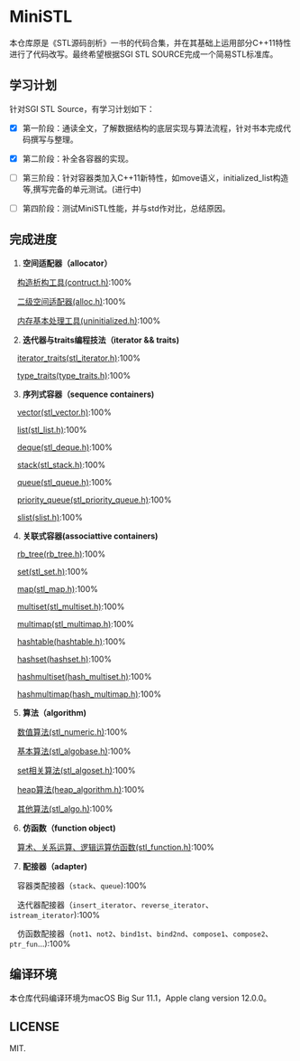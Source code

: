 MiniSTL
=======
本仓库原是《STL源码剖析》一书的代码合集，并在其基础上运用部分C++11特性进行了代码改写。最终希望根据SGI STL SOURCE完成一个简易STL标准库。

## 学习计划

针对SGI STL Source，有学习计划如下：

 - [x] 第一阶段：通读全文，了解数据结构的底层实现与算法流程，针对书本完成代码撰写与整理。
 - [x] 第二阶段：补全各容器的实现。
 - [ ] 第三阶段：针对容器类加入C++11新特性，如move语义，initialized_list构造等,撰写完备的单元测试。(进行中)
 - [ ] 第四阶段：测试MiniSTL性能，并与std作对比，总结原因。


## 完成进度

 1. **空间适配器（allocator）**

 &emsp;[构造析构工具(contruct.h)](https://github.com/zsmj2017/MiniSTL/blob/master/Source/Source/Allocator/subAllocation/construct.h):100%  

 &emsp;[二级空间适配器(alloc.h)](https://github.com/zsmj2017/MiniSTL/blob/master/Source/Source/Allocator/subAllocation/alloc.h):100%  

 &emsp;[内存基本处理工具(uninitialized.h)](https://github.com/zsmj2017/MiniSTL/blob/master/Source/Allocator/subAllocation/uninitialized.h):100%  

 2. **迭代器与traits编程技法（iterator && traits)**

 &emsp;[iterator_traits(stl_iterator.h)](https://github.com/zsmj2017/MiniSTL/blob/master/Source/Iterator/stl_iterator.h):100%  

 &emsp;[type_traits(type_traits.h)](https://github.com/zsmj2017/MiniSTL/blob/master/Source/Iterator/typeTraits.h):100%  

 3. **序列式容器（sequence containers)**

 &emsp;[vector(stl_vector.h)](https://github.com/zsmj2017/MiniSTL/blob/master/Source/SequenceContainers/Vector/stl_vector.h):100%  

 &emsp;[list(stl_list.h)](https://github.com/zsmj2017/MiniSTL/blob/master/Source/SequenceContainers/List/stl_list.h):100%   

 &emsp;[deque(stl_deque.h)](https://github.com/zsmj2017/MiniSTL/blob/master/Source/SequenceContainers/Deque/stl_deque.h):100%  

 &emsp;[stack(stl_stack.h)](https://github.com/zsmj2017/MiniSTL/blob/master/Source/SequenceContainers/Stack/stl_stack.h):100%  

 &emsp;[queue(stl_queue.h)](https://github.com/zsmj2017/MiniSTL/blob/master/Source/SequenceContainers/Queue/stl_queue.h):100%   

 &emsp;[priority_queue(stl_priority_queue.h)](https://github.com/zsmj2017/MiniSTL/blob/master/Source/SequenceContainers/PriorityQueue/stl_priority_queue.h):100%  

 &emsp;[slist(slist.h)](https://github.com/zsmj2017/MiniSTL/blob/master/Source/SequenceContainers/Slist/slist.h):100%  

 4. **关联式容器(associattive containers)**

 &emsp;[rb_tree(rb_tree.h)](https://github.com/zsmj2017/MiniSTL/blob/master/Source/AssociativeContainers/RB-Tree/rb_tree.h):100%  

 &emsp;[set(stl_set.h)](https://github.com/zsmj2017/MiniSTL/blob/master/Source/AssociativeContainers/Set/stl_set.h):100%  

 &emsp;[map(stl_map.h)](https://github.com/zsmj2017/MiniSTL/blob/master/Source/AssociativeContainers/Map/stl_map.h):100%  

 &emsp;[multiset(stl_multiset.h)](https://github.com/zsmj2017/MiniSTL/blob/master/Source/AssociativeContainers/Mutiset/stl_mutiset.h):100%  

 &emsp;[multimap(stl_multimap.h)](https://github.com/zsmj2017/MiniSTL/blob/master/Source/AssociativeContainers/Mutimap/stl_mutimap.h):100%  

 &emsp;[hashtable(hashtable.h)](https://github.com/zsmj2017/MiniSTL/blob/master/Source/AssociativeContainers/Hashmap/hash_map.h):100%  

 &emsp;[hashset(hashset.h)](https://github.com/zsmj2017/MiniSTL/blob/master/Source/AssociativeContainers/Hashset/hash_set.h):100%  

 &emsp;[hashmultiset(hash_multiset.h)](https://github.com/zsmj2017/MiniSTL/blob/master/Source/AssociativeContainers/HashMultiset/hash_multiset.h):100%  

 &emsp;[hashmultimap(hash_multimap.h)](https://github.com/zsmj2017/MiniSTL/blob/master/Source/AssociativeContainers/HashMultiset/hash_multimap.h):100%  

 5. **算法（algorithm)**

 &emsp;[数值算法(stl_numeric.h)](https://github.com/zsmj2017/MiniSTL/blob/master/Source/Algorithms/numeric/stl_numeric.h):100%  

 &emsp;[基本算法(stl_algobase.h)](https://github.com/zsmj2017/MiniSTL/blob/master/Source/Algorithms/algobase/stl_algobase.h):100%  

 &emsp;[set相关算法(stl_algoset.h)](https://github.com/zsmj2017/MiniSTL/blob/master/Source/Algorithms/algoset/stl_algoset.h):100%  

 &emsp;[heap算法(heap_algorithm.h)](https://github.com/zsmj2017/MiniSTL/blob/master/Source/Algorithms/heap/heap_algorithm.h):100% 

 &emsp;[其他算法(stl_algo.h)](https://github.com/zsmj2017/MiniSTL/blob/master/Source/Algorithms/algo/stl_algo.h):100%  

 6. **仿函数（function object)**

 &emsp;[算术、关系运算、逻辑运算仿函数(stl_function.h)](https://github.com/zsmj2017/MiniSTL/blob/master/Source/Function/stl_function.h):100%

 7. **配接器（adapter)**

 &emsp;容器类配接器（`stack`、`queue`):100%  

 &emsp;迭代器配接器（`insert_iterator`、`reverse_iterator`、`istream_iterator`):100%  

 &emsp;仿函数配接器（`not1`、`not2`、`bind1st`、`bind2nd`、`compose1`、`compose2`、`ptr_fun`...):100%

## 编译环境

本仓库代码编译环境为macOS Big Sur 11.1，Apple clang version 12.0.0。

## LICENSE

MIT.

